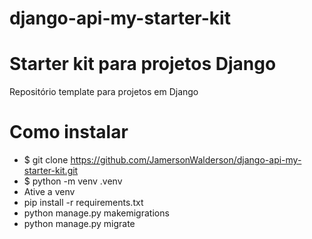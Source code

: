# django-api-my-starter-kit
# Starter kit para projetos Django
Repositório template para projetos em Django

# Como instalar
- $ git clone https://github.com/JamersonWalderson/django-api-my-starter-kit.git
- $ python -m venv .venv
- Ative a venv
- pip install -r requirements.txt
- python manage.py makemigrations
- python manage.py migrate